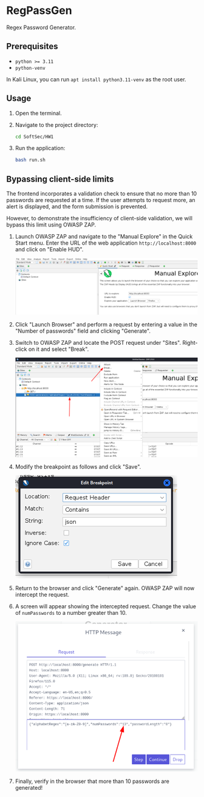 # RegPassGen

Regex Password Generator.

## Prerequisites

- `python >= 3.11`
- `python-venv`

In Kali Linux, you can run `apt install python3.11-venv` as the root user.

## Usage

1. Open the terminal.

2. Navigate to the project directory:

   ```bash
   cd SoftSec/HW1
   ```

3. Run the application:

   ```bash
   bash run.sh
   ```

## Bypassing client-side limits

The frontend incorporates a validation check to ensure that no more than 10 passwords are requested at a time. If the user attempts to request more, an alert is displayed, and the form submission is prevented.

However, to demonstrate the insufficiency of client-side validation, we will bypass this limit using OWASP ZAP.

1. Launch OWASP ZAP and navigate to the "Manual Explore" in the Quick Start menu. Enter the URL of the web application `http://localhost:8000` and click on "Enable HUD".

   ![image1](images/1.png)

2. Click "Launch Browser" and perform a request by entering a value in the "Number of passwords" field and clicking "Generate".

3. Switch to OWASP ZAP and locate the POST request under "Sites". Right-click on it and select "Break".

   ![image2](images/2.png)

4. Modify the breakpoint as follows and click "Save".

   ![image3](images/3.png)

5. Return to the browser and click "Generate" again. OWASP ZAP will now intercept the request.

6. A screen will appear showing the intercepted request. Change the value of `numPasswords` to a number greater than 10.

   ![image4](images/4.png)

7. Finally, verify in the browser that more than 10 passwords are generated!
